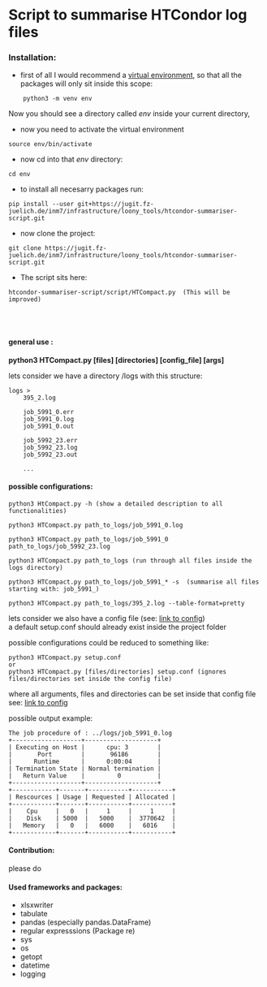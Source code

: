 # Script to summarise HTCondor log files

### Installation:
    
- first of all I would recommend a [virtual environment](https://packaging.python.org/guides/installing-using-pip-and-virtual-environments/), so that all the packages will only sit inside this scope:
```
    python3 -m venv env 
```
Now you should see a directory called *env* inside your current directory,
- now you need to activate the virtual environment
```
source env/bin/activate
```
- now cd into that *env* directory: 
```
cd env
```
- to install all necesarry packages run:
```
pip install --user git+https://jugit.fz-juelich.de/inm7/infrastructure/loony_tools/htcondor-summariser-script.git
```
- now clone the project:
```
git clone https://jugit.fz-juelich.de/inm7/infrastructure/loony_tools/htcondor-summariser-script.git
```
- The script sits here:
```
htcondor-summariser-script/script/HTCompact.py  (This will be improved)
```
<br>
<br> 
 
#### general use :
**python3 HTCompact.py \[files] \[directories] \[config_file] \[args]**

lets consider we have a directory /logs with this structure:

    logs >
        395_2.log
        
        job_5991_0.err
        job_5991_0.log
        job_5991_0.out
        
        job_5992_23.err
        job_5992_23.log
        job_5992_23.out
        
        ...

#### possible configurations:
```
python3 HtCompact.py -h (show a detailed description to all functionalities)

python3 HTCompact.py path_to_logs/job_5991_0.log

python3 HTCompact.py path_to_logs/job_5991_0 path_to_logs/job_5992_23.log

python3 HTCompact.py path_to_logs (run through all files inside the logs directory)

python3 HTCompact.py path_to_logs/job_5991_* -s  (summarise all files starting with: job_5991_)

python3 HTCompact.py path_to_logs/395_2.log --table-format=pretty 
```

 lets consider we also have a config file (see: [link to config]()) \
 a default setup.conf should already exist inside the project folder
 
 possible configurations could be reduced to something like: 
```
python3 HTCompact.py setup.conf
or
python3 HTCompact.py [files/directories] setup.conf (ignores files/directories set inside the config file)
```

where all arguments, files and directories can be set inside that config file \
see: [link to config]() 

possible output example:

```
The job procedure of : ../logs/job_5991_0.log
+-------------------+--------------------+
| Executing on Host |      cpu: 3        |
|       Port        |       96186        |
|      Runtime      |      0:00:04       |
| Termination State | Normal termination |
|   Return Value    |         0          |
+-------------------+--------------------+
+------------+-------+-----------+-----------+
| Rescources | Usage | Requested | Allocated |
+------------+-------+-----------+-----------+
|    Cpu     |   0   |     1     |     1     |
|    Disk    | 5000  |   5000    |  3770642  |
|   Memory   |   0   |   6000    |   6016    |
+------------+-------+-----------+-----------+

```



#### Contribution:
please do




#### Used frameworks and packages:
- xlsxwriter
- tabulate
- pandas (especially pandas.DataFrame)
- regular expresssions (Package re)
- sys
- os
- getopt
- datetime
- logging